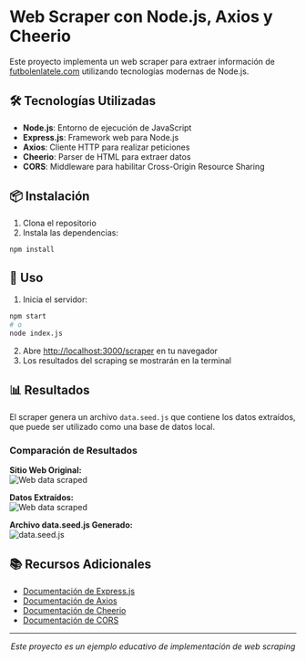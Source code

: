 # Web Scraper con Node.js, Axios y Cheerio

Este proyecto implementa un web scraper para extraer información de [futbolenlatele.com](https://www.futbolenlatele.com/) utilizando tecnologías modernas de Node.js.

## 🛠️ Tecnologías Utilizadas

- **Node.js**: Entorno de ejecución de JavaScript
- **Express.js**: Framework web para Node.js
- **Axios**: Cliente HTTP para realizar peticiones
- **Cheerio**: Parser de HTML para extraer datos
- **CORS**: Middleware para habilitar Cross-Origin Resource Sharing

## 📦 Instalación

1. Clona el repositorio
2. Instala las dependencias:
```bash
npm install
```

## 🚀 Uso

1. Inicia el servidor:
```bash
npm start
# o
node index.js
```

2. Abre [http://localhost:3000/scraper](http://localhost:3000/scraper) en tu navegador
3. Los resultados del scraping se mostrarán en la terminal

## 📊 Resultados

El scraper genera un archivo `data.seed.js` que contiene los datos extraídos, que puede ser utilizado como una base de datos local.

### Comparación de Resultados

**Sitio Web Original:**  <br>
![Web data scraped](https://user-images.githubusercontent.com/14861253/177007945-8d224eb5-f966-4c3b-bd66-a28b80d23b97.png)

**Datos Extraídos:**  <br>
![Web data scraped](https://user-images.githubusercontent.com/14861253/177007928-66aa675b-df9c-40b7-848f-263f7f8444cd.png)

**Archivo data.seed.js Generado:**  <br>
![data.seed.js](https://user-images.githubusercontent.com/14861253/177024205-e2e8cd02-75a0-40e4-81c9-71cd9a87a461.png)

## 📚 Recursos Adicionales

- [Documentación de Express.js](https://expressjs.com/)
- [Documentación de Axios](https://axios-http.com/docs/intro)
- [Documentación de Cheerio](https://cheerio.js.org/)
- [Documentación de CORS](https://www.npmjs.com/package/cors)

---

<div align="center">
  <em>Este proyecto es un ejemplo educativo de implementación de web scraping</em>
</div>
